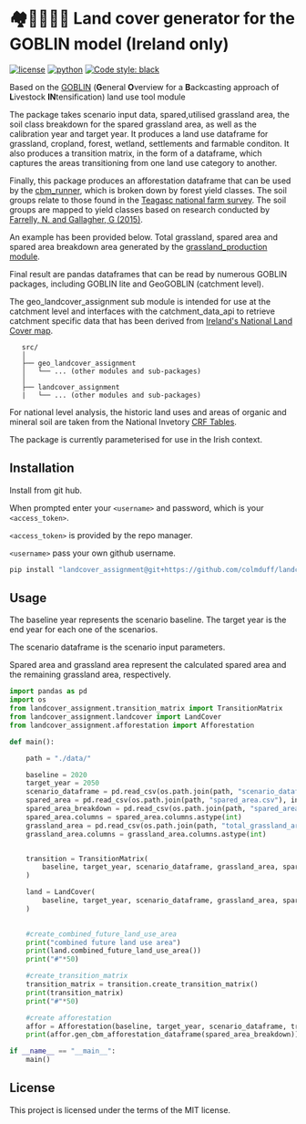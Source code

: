 # 🏘️🌳🌲🌽🍀 Land cover generator for the GOBLIN model (Ireland only)
[![license](https://img.shields.io/badge/License-MIT-red)](https://github.com/colmduff/landcover_assignment/blob/0.1.0/LICENSE)
[![python](https://img.shields.io/badge/python-3.9-blue?logo=python&logoColor=white)](https://github.com/colmduff/landcover_assignment)
[![Code style: black](https://img.shields.io/badge/code%20style-black-000000.svg)](https://github.com/psf/black)

 Based on the [GOBLIN](https://gmd.copernicus.org/articles/15/2239/2022/) (**G**eneral **O**verview for a **B**ackcasting approach of **L**ivestock **IN**tensification) land use tool module

 The package takes scenario input data, spared,utilised grassland area, the soil class breakdown for the spared grassland area, as well as the calibration year and target year. It produces a land use dataframe for grassland, cropland, forest, wetland, settlements and farmable conditon. It also produces a transition matrix, in the form of a dataframe, which captures the areas transitioning from one land use category to another. 

 Finally, this package produces an afforestation dataframe that can be used by the [cbm_runner](https://colmduff.github.io/cbm_runner/html/index.html), which is broken down by forest yield classes. The soil groups relate to those found in the [Teagasc national farm survey](https://www.teagasc.ie/rural-economy/rural-economy/national-farm-survey/). The soil groups are mapped to yield classes based on research conducted by [Farrelly, N. and Gallagher, G (2015)](https://journal.societyofirishforesters.ie/index.php/forestry/article/view/10299).

 An example has been provided below. Total grassland, spared area and spared area breakdown area generated by the [grassland_production module](https://colmduff.github.io/grassland_production/html/index.html).


 Final result are pandas dataframes that can be read by numerous GOBLIN packages, including GOBLIN lite and GeoGOBLIN (catchment level).

 The geo_landcover_assignment sub module is intended for use at the catchment level and interfaces with the catchment_data_api to 
 retrieve catchment specific data that has been derived from [Ireland's National Land Cover map](https://www.epa.ie/our-services/monitoring--assessment/assessment/mapping/national-land-cover-map/). 

 ```
    src/
    │
    ├── geo_landcover_assignment
    │   └── ... (other modules and sub-packages)
    │
    ├── landcover_assignment
    |   └── ... (other modules and sub-packages)

 ```

 For national level analysis, the historic land uses and areas of organic and mineral soil are taken from the National Invetory [CRF Tables](https://www.epa.ie/publications/monitoring--assessment/climate-change/air-emissions/irelands-national-inventory-submissions-2022.php).

 The package is currently parameterised for use in the Irish context. 

## Installation

Install from git hub. 

When prompted enter your ```<username>``` and password, which is your ```<access_token>```.

```<access_token>``` is provided by the repo manager.

```<username>``` pass your own github username.


```bash
pip install "landcover_assignment@git+https://github.com/colmduff/landcover_assignment.git@main" 

```

## Usage
The baseline year represents the scenario baseline. The target year is the end year for each one of the scenarios. 

The scenario dataframe is the scenario input parameters. 

Spared area and grassland area represent the calculated spared area and the remaining grassland area, respectively.

```python
import pandas as pd
import os
from landcover_assignment.transition_matrix import TransitionMatrix
from landcover_assignment.landcover import LandCover
from landcover_assignment.afforestation import Afforestation

def main():

    path = "./data/"

    baseline = 2020
    target_year = 2050
    scenario_dataframe = pd.read_csv(os.path.join(path, "scenario_dataframe.csv"), index_col=0)
    spared_area = pd.read_csv(os.path.join(path, "spared_area.csv"), index_col=0)
    spared_area_breakdown = pd.read_csv(os.path.join(path, "spared_area_breakdown.csv"), index_col=0)
    spared_area.columns = spared_area.columns.astype(int)
    grassland_area = pd.read_csv(os.path.join(path, "total_grassland_area.csv"), index_col=0)
    grassland_area.columns = grassland_area.columns.astype(int)


    transition = TransitionMatrix(
        baseline, target_year, scenario_dataframe, grassland_area, spared_area, spared_area_breakdown
    )

    land = LandCover(
        baseline, target_year, scenario_dataframe, grassland_area, spared_area, spared_area_breakdown
    )

    
    #create_combined_future_land_use_area
    print("combined future land use area")
    print(land.combined_future_land_use_area())
    print("#"*50)

    #create_transition_matrix
    transition_matrix = transition.create_transition_matrix()
    print(transition_matrix)
    print("#"*50)

    #create afforestation 
    affor = Afforestation(baseline, target_year, scenario_dataframe, transition_matrix)
    print(affor.gen_cbm_afforestation_dataframe(spared_area_breakdown))

if __name__ == "__main__":
    main()
```
## License
This project is licensed under the terms of the MIT license.

